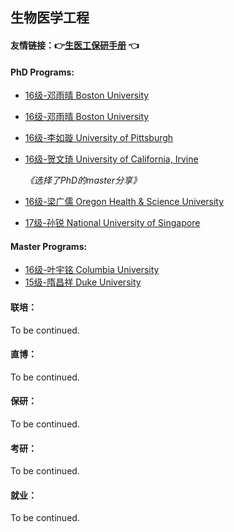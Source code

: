 ## 生物医学工程

#### 友情链接：:point_right:[生医工保研手册](https://docs.qq.com/doc/DRmtoQlhEdm9oSnpD) :point_left:

#### PhD Programs:

  - [16级-邓雨晴 Boston University](grad-application/biomedical-engineering/[US]-16-dengyuqing.md)

  - [16级-邓雨晴 Boston University](grad-application/biomedical-engineering/[US]-16-dengyuqing-1.md)

  - [16级-李如璇 University of Pittsburgh](grad-application/biomedical-engineering/[US]-16-liruxuan.md)

  - [16级-贺文琦 University of California, Irvine](grad-application/biomedical-engineering/[US]-16-hewenqi.md)

    *《选择了PhD的master分享》*

  - [16级-梁广儒 Oregon Health & Science University](grad-application/biomedical-engineering/[US]-16-liangguangru.md)

  - [17级-孙锐 National University of Singapore](grad-application/biomedical-engineering/[SG]-17-sunrui.md)

#### Master Programs:

- [16级-叶宇铭 Columbia University](grad-application/biomedical-engineering/[US]-16-yeyuming.md)
- [15级-隋昌祥 Duke University](grad-application/biomedical-engineering/[US]-15-suichangxiang.md)


#### 联培：

To be continued.

#### 直博：

To be continued.

#### 保研：

To be continued.

#### 考研：

To be continued.

#### 就业：

To be continued.



